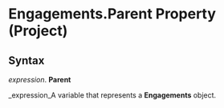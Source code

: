 
# Engagements.Parent Property (Project)

## Syntax

 _expression_. **Parent**

 _expression_A variable that represents a  **Engagements** object.

